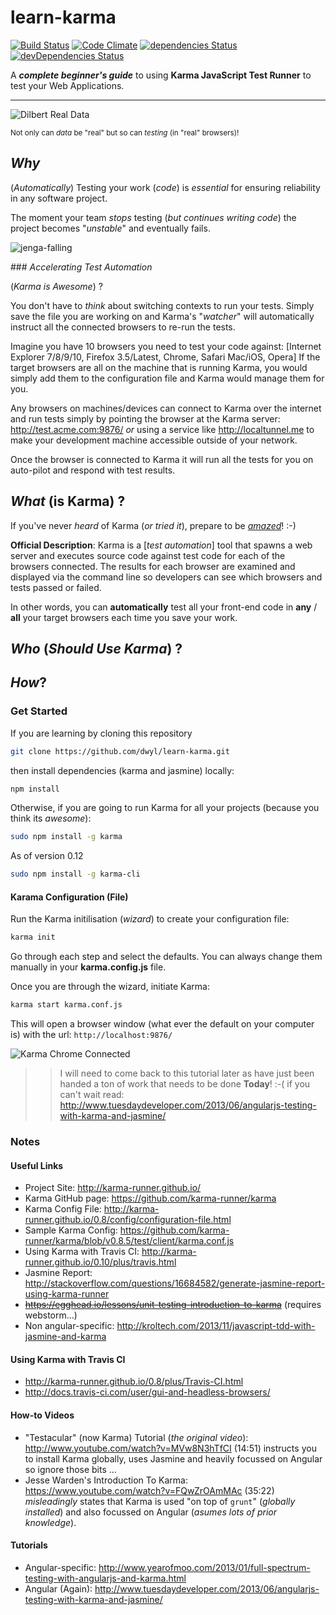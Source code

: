 # learn-karma

[![Build Status](https://travis-ci.org/dwyl/learn-karma.png?branch=master)](https://travis-ci.org/dwyl/learn-karma)
[![Code Climate](https://codeclimate.com/github/dwyl/learn-karma/badges/gpa.svg)](https://codeclimate.com/github/dwyl/learn-karma)
[![dependencies Status](https://david-dm.org/dwyl/learn-karma/status.svg)](https://david-dm.org/dwyl/learn-karma)
[![devDependencies Status](https://david-dm.org/dwyl/learn-karma/dev-status.svg)](https://david-dm.org/dwyl/learn-karma?type=dev)

A ***complete beginner's guide*** to using **Karma JavaScript Test Runner** to test your Web Applications.

- - -

![Dilbert Real Data](https://raw.github.com/dwyl/learn-karma/master/images/dilbert-performance-test.jpg "Real Data")

<small> Not only can *data* be "real" but so can *testing* (in "real" browsers)! </small>

## _Why_

(_Automatically_) Testing your work (_code_) is _essential_
for ensuring reliability in any software project.

The moment your team _stops_ testing (_but continues writing code_)
the project becomes "_unstable_" and eventually fails.

![jenga-falling](https://cloud.githubusercontent.com/assets/194400/19320846/da32c0d2-90aa-11e6-812f-4f9fb3fdce76.png)

### _Accelerating Test Automation_


(_Karma is Awesome_) ?

You don't have to *think* about switching contexts to run your tests.
Simply save the file you are working on and Karma's "_watcher_" will
automatically instruct all the connected browsers to re-run the tests.

Imagine you have 10 browsers you need to test your code against:
[Internet Explorer 7/8/9/10, Firefox 3.5/Latest, Chrome, Safari Mac/iOS, Opera]
If the target browsers are all on the machine that is running Karma,
you would simply add them to the configuration file and Karma would manage
them for you.

Any browsers on machines/devices can connect to Karma over the internet and
run tests simply by pointing the browser at the Karma server:
http://test.acme.com:9876/ *or* using a service like http://localtunnel.me
to make your development machine accessible outside of your network.

Once the browser is connected to Karma it will run all the tests for you
on auto-pilot and respond with test results.



## _What_ (is Karma) ?

If you've never _heard_ of Karma (_or tried it_),
prepare to be [_amazed_](https://youtu.be/x-skFgrV59A)! :-)

**Official Description**: Karma is a [_test automation_] tool that spawns a web
server and executes source code against test code for each of the browsers
connected. The results for each browser are examined and displayed via the
command line so developers can see which browsers and tests passed or failed.

In other words, you can **automatically** test all your front-end code
in **any** / **all** your target browsers each time you save your work.

## _Who_ (_Should Use Karma_) ?



## _How_?

### Get Started

If you are learning by cloning this repository

```sh
git clone https://github.com/dwyl/learn-karma.git
```
then install dependencies (karma and jasmine) locally:

```sh
npm install
```

Otherwise, if you are going to run Karma for all your projects
(because you think its *awesome*):

```sh
sudo npm install -g karma
```

As of version 0.12

```sh
sudo npm install -g karma-cli
```


#### Karama Configuration (File)

Run the Karma initilisation (*wizard*) to create your configuration file:

```sh
karma init
```

Go through each step and select the defaults.
You can always change them manually in your **karma.config.js** file.

Once you are through the wizard, initiate Karma:

```sh
karma start karma.conf.js
```

This will open a browser window (what ever the default on your computer is)
with the url: `http://localhost:9876/`

![Karma Chrome Connected](https://raw.github.com/dwyl/learn-karma/master/images/karma-first-start-connected-idle.png "Karma Chrome Connected")


>> I will need to come back to this tutorial later as have just been handed
> a ton of work that needs to be done **Today**! :-(
> if you can't wait read: http://www.tuesdaydeveloper.com/2013/06/angularjs-testing-with-karma-and-jasmine/




### Notes

#### Useful Links

- Project Site: http://karma-runner.github.io/
- Karma GitHub page: https://github.com/karma-runner/karma
- Karma Config File: http://karma-runner.github.io/0.8/config/configuration-file.html
- Sample Karma Config: https://github.com/karma-runner/karma/blob/v0.8.5/test/client/karma.conf.js
- Using Karma with Travis CI: http://karma-runner.github.io/0.10/plus/travis.html
- Jasmine Report: http://stackoverflow.com/questions/16684582/generate-jasmine-report-using-karma-runner
- ~~https://egghead.io/lessons/unit-testing-introduction-to-karma~~ (requires webstorm...)
- Non angular-specific: http://kroltech.com/2013/11/javascript-tdd-with-jasmine-and-karma


#### Using Karma with Travis CI

- http://karma-runner.github.io/0.8/plus/Travis-CI.html
- http://docs.travis-ci.com/user/gui-and-headless-browsers/

#### How-to Videos


+ "Testacular" (now Karma) Tutorial (_the original video_): http://www.youtube.com/watch?v=MVw8N3hTfCI (14:51)
instructs you to install Karma globally, uses Jasmine and heavily focussed on Angular so ignore those bits ...
+ Jesse Warden's Introduction To Karma: https://www.youtube.com/watch?v=FQwZrOAmMAc (35:22)
_misleadingly_ states that Karma is used "on top of `grunt`" (_globally installed_) and also focussed on Angular (_asumes lots of prior knowledge_).



#### Tutorials

- Angular-specific: http://www.yearofmoo.com/2013/01/full-spectrum-testing-with-angularjs-and-karma.html
- Angular (Again): http://www.tuesdaydeveloper.com/2013/06/angularjs-testing-with-karma-and-jasmine/
